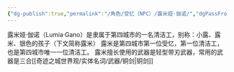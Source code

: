 ```yaml
---
{"dg-publish":true,"permalink":"/角色/受忆（NPC）/露米娅·伽诺/","dgPassFrontmatter":true}
---
```


露米娅·伽诺（Lumia·Gano）是隶属于第四城市的一名清洁工，别称：小露、露米、银色的孩子（下文简称露米）
露米是第四城市第一位受忆，第一位清洁工，也是第四城市唯一一位清洁工。
露米擅长使用的武器是轻型带刃武器，常用的武器是三合[[奇迹之城世界观/实体名词/武器/铜剑\|铜剑]]